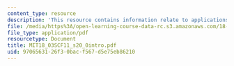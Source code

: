 ```yaml
---
content_type: resource
description: 'This resource contains information relate to applications: LRC circuits.'
file: /media/https%3A/open-learning-course-data-rc.s3.amazonaws.com/18-03sc-differential-equations-fall-2011/9706563126f30bacf567d5e75eb86210_MIT18_03SCF11_s20_0intro.pdf
file_type: application/pdf
resourcetype: Document
title: MIT18_03SCF11_s20_0intro.pdf
uid: 97065631-26f3-0bac-f567-d5e75eb86210
---
```


